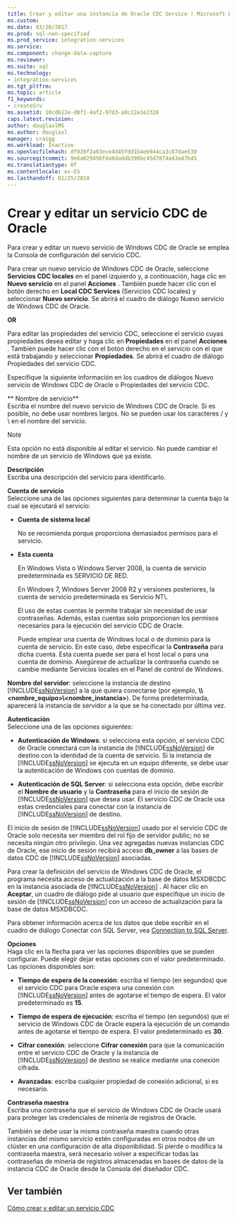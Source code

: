 ```yaml
---
title: Crear y editar una instancia de Oracle CDC Service | Microsoft Docs
ms.custom: 
ms.date: 03/20/2017
ms.prod: sql-non-specified
ms.prod_service: integration-services
ms.service: 
ms.component: change-data-capture
ms.reviewer: 
ms.suite: sql
ms.technology:
- integration-services
ms.tgt_pltfrm: 
ms.topic: article
f1_keywords:
- createSrv
ms.assetid: 10cd612e-d8f1-4af2-97d3-a0c22e1e2326
caps.latest.revision: 
author: douglaslMS
ms.author: douglasl
manager: craigg
ms.workload: Inactive
ms.openlocfilehash: df020f2a63ece4d45fdd1b4eb944ca3c87dae530
ms.sourcegitcommit: 9e6a029456f4a8daddb396bc45d7874a43a47b45
ms.translationtype: HT
ms.contentlocale: es-ES
ms.lasthandoff: 01/25/2018
---
```

# <a name="create-and-edit-an-oracle-cdc-service"></a>Crear y editar un servicio CDC de Oracle
  Para crear y editar un nuevo servicio de Windows CDC de Oracle se emplea la Consola de configuración del servicio CDC.  
  
 Para crear un nuevo servicio de Windows CDC de Oracle, seleccione **Servicios CDC locales** en el panel izquierdo y, a continuación, haga clic en **Nuevo servicio** en el panel **Acciones** . También puede hacer clic con el botón derecho en **Local CDC Services** (Servicios CDC locales) y seleccionar **Nuevo servicio**. Se abrirá el cuadro de diálogo Nuevo servicio de Windows CDC de Oracle.  
  
 **OR**  
  
 Para editar las propiedades del servicio CDC, seleccione el servicio cuyas propiedades desea editar y haga clic en **Propiedades** en el panel **Acciones** . También puede hacer clic con el botón derecho en el servicio con el que está trabajando y seleccionar **Propiedades**. Se abrirá el cuadro de diálogo Propiedades del servicio CDC.  
  
 Especifique la siguiente información en los cuadros de diálogos Nuevo servicio de Windows CDC de Oracle o Propiedades del servicio CDC.  
  
** Nombre de servicio**  
 Escriba el nombre del nuevo servicio de Windows CDC de Oracle. Si es posible, no debe usar nombres largos. No se pueden usar los caracteres / y \ en el nombre del servicio.  
  
> [!NOTE]  
> Esta opción no está disponible al editar el servicio. No puede cambiar el nombre de un servicio de Windows que ya existe.  
  
 **Descripción**  
 Escriba una descripción del servicio para identificarlo.  
  
 **Cuenta de servicio**  
 Seleccione una de las opciones siguientes para determinar la cuenta bajo la cual se ejecutará el servicio:  
  
-   **Cuenta de sistema local**  
  
     No se recomienda porque proporciona demasiados permisos para el servicio.  
  
-   **Esta cuenta**  
  
     En Windows Vista o Windows Server 2008, la cuenta de servicio predeterminada es SERVICIO DE RED.  
  
     En Windows 7, Windows Server 2008 R2 y versiones posteriores, la cuenta de servicio predeterminada es Servicio NT\\<nombre-servicio>.  
  
     El uso de estas cuentas le permite trabajar sin necesidad de usar contraseñas. Además, estas cuentas solo proporcionan los permisos necesarios para la ejecución del servicio CDC de Oracle.  
  
     Puede emplear una cuenta de Windows local o de dominio para la cuenta de servicio. En este caso, debe especificar la **Contraseña** para dicha cuenta. Esta cuenta puede ser para el host local o para una cuenta de dominio. Asegúrese de actualizar la contraseña cuando se cambie mediante Servicios locales en el Panel de control de Windows.  
  
 **Nombre del servidor**: seleccione la instancia de destino [!INCLUDE[ssNoVersion](../../includes/ssnoversion-md.md)] a la que quiera conectarse (por ejemplo, **\\\\<nombre_equipo>\\<nombre_instancia>**). De forma predeterminada, aparecerá la instancia de servidor a la que se ha conectado por última vez.  
  
 **Autenticación**  
 Seleccione una de las opciones siguientes:  
  
-   **Autenticación de Windows**: si selecciona esta opción, el servicio CDC de Oracle conectará con la instancia de [!INCLUDE[ssNoVersion](../../includes/ssnoversion-md.md)] de destino con la identidad de la cuenta de servicio. Si la instancia de [!INCLUDE[ssNoVersion](../../includes/ssnoversion-md.md)] se ejecuta en un equipo diferente, se debe usar la autenticación de Windows con cuentas de dominio.  
  
-   **Autenticación de SQL Server**: si selecciona esta opción, debe escribir el **Nombre de usuario** y la **Contraseña** para el inicio de sesión de [!INCLUDE[ssNoVersion](../../includes/ssnoversion-md.md)] que desea usar. El servicio CDC de Oracle usa estas credenciales para conectar con la instancia de [!INCLUDE[ssNoVersion](../../includes/ssnoversion-md.md)] de destino.  
  
 El inicio de sesión de [!INCLUDE[ssNoVersion](../../includes/ssnoversion-md.md)] usado por el servicio CDC de Oracle solo necesita ser miembro del rol fijo de servidor public; no se necesita ningún otro privilegio. Una vez agregadas nuevas instancias CDC de Oracle, ese inicio de sesión recibirá acceso **db_owner** a las bases de datos CDC de [!INCLUDE[ssNoVersion](../../includes/ssnoversion-md.md)] asociadas.  
  
 Para crear la definición del servicio de Windows CDC de Oracle, el programa necesita acceso de actualización a la base de datos MSXDBCDC en la instancia asociada de [!INCLUDE[ssNoVersion](../../includes/ssnoversion-md.md)] . Al hacer clic en **Aceptar**, un cuadro de diálogo pide al usuario que especifique un inicio de sesión de [!INCLUDE[ssNoVersion](../../includes/ssnoversion-md.md)] con un acceso de actualización para la base de datos MSXDBCDC.  
  
 Para obtener información acerca de los datos que debe escribir en el cuadro de diálogo Conectar con SQL Server, vea [Connection to SQL Server](../../integration-services/change-data-capture/connection-to-sql-server.md).  
  
 **Opciones**  
 Haga clic en la flecha para ver las opciones disponibles que se pueden configurar. Puede elegir dejar estas opciones con el valor predeterminado. Las opciones disponibles son:  
  
-   **Tiempo de espera de la conexión**: escriba el tiempo (en segundos) que el servicio CDC para Oracle espera una conexión con [!INCLUDE[ssNoVersion](../../includes/ssnoversion-md.md)] antes de agotarse el tiempo de espera. El valor predeterminado es **15**.  
  
-   **Tiempo de espera de ejecución**: escriba el tiempo (en segundos) que el servicio de Windows CDC de Oracle espera la ejecución de un comando antes de agotarse el tiempo de espera. El valor predeterminado es **30**.  
  
-   **Cifrar conexión**: seleccione **Cifrar conexión** para que la comunicación entre el servicio CDC de Oracle y la instancia de [!INCLUDE[ssNoVersion](../../includes/ssnoversion-md.md)] de destino se realice mediante una conexión cifrada.  
  
-   **Avanzadas**: escriba cualquier propiedad de conexión adicional, si es necesario.  
  
 **Contraseña maestra**  
 Escriba una contraseña que el servicio de Windows CDC de Oracle usará para proteger las credenciales de minería de registros de Oracle.  
  
 También se debe usar la misma contraseña maestra cuando otras instancias del mismo servicio estén configuradas en otros nodos de un clúster en una configuración de alta disponibilidad. Si pierde o modifica la contraseña maestra, será necesario volver a especificar todas las contraseñas de minería de registros almacenadas en bases de datos de la instancia CDC de Oracle desde la Consola del diseñador CDC.  
  
## <a name="see-also"></a>Ver también  
 [Cómo crear y editar un servicio CDC](../../integration-services/change-data-capture/how-to-create-and-edit-a-cdc-service.md)  
  
  
